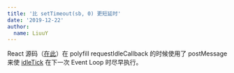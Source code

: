 ```yaml
---
title: '比 setTimeout(sb, 0) 更短延时'
date: '2019-12-22'
author:
  name: LiuuY
---
```


React 源码（[在此](https://github.com/facebook/react/blob/eeb817785c771362416fd87ea7d2a1a32dde9842/packages/scheduler/src/Scheduler.js#L212-L222)）在 polyfill requestIdleCallback 的时候使用了 postMessage 来使 [idleTick](https://github.com/facebook/react/blob/eeb817785c771362416fd87ea7d2a1a32dde9842/packages/scheduler/src/Scheduler.js#L343) 在下一次 Event Loop 时尽早执行。
